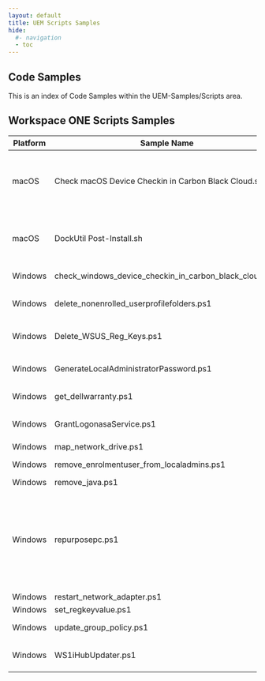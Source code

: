 ```yaml
---
layout: default
title: UEM Scripts Samples
hide:
  #- navigation
  - toc
---
```


## Code Samples

This is an index of Code Samples within the UEM-Samples/Scripts area.

## Workspace ONE Scripts Samples

| Platform | Sample Name | Summary | Link |
| --- | --- | --- | ---:|
| macOS | Check macOS Device Checkin in Carbon Black Cloud.sh | Check macOS Device Registered in Carbon Black Cloud as per https://community.carbonblack.com/t5/Knowledge-Base/Carbon-Black-Cloud-How-To-Check-DeviceID-On-Endpoint-macOS-3-5-x/ta-p/111757 | [Check macOS Device Checkin in Carbon Black Cloud.sh](https://github.com/euc-oss/euc-samples/tree/main/UEM-Samples/Scripts/macOS/Check%20macOS%20Device%20Checkin%20in%20Carbon%20Black%20Cloud.sh) |
| macOS | DockUtil Post-Install.sh | There are times where it would be useful to add icons to the users dock after installing a new application.   The following script can be added as a post-install script in order to call an open source utility script (dockutil) to add the item as desired. | [DockUtil Post-Install.sh](https://github.com/euc-oss/euc-samples/tree/main/UEM-Samples/Scripts/macOS/DockUtil%20Post-Install.sh) |
| Windows | check_windows_device_checkin_in_carbon_black_cloud.ps1 | Check Windows Device Checkin in Carbon Black Cloud | [check_windows_device_checkin_in_carbon_black_cloud.ps1](https://github.com/euc-oss/euc-samples/tree/main/UEM-Samples/Scripts/Windows/check_windows_device_checkin_in_carbon_black_cloud.ps1) |
| Windows | delete_nonenrolled_userprofilefolders.ps1 | Script to delete user profile folders not accessed for more than x month(s). Does NOT delete user profile folder of enrolled user as this breaks enrollment. | [delete_nonenrolled_userprofilefolders.ps1](https://github.com/euc-oss/euc-samples/tree/main/UEM-Samples/Scripts/Windows/delete_nonenrolled_userprofilefolders.ps1) |
| Windows | Delete_WSUS_Reg_Keys.ps1 | Deletes the SCCM WSUS registry keys that prevent a Windows 10 machine from using a modern managed Windows Update Profile. | [Delete_WSUS_Reg_Keys.ps1](https://github.com/euc-oss/euc-samples/tree/main/UEM-Samples/Scripts/Windows/Delete_WSUS_Reg_Keys.ps1) |
| Windows | GenerateLocalAdministratorPassword.ps1 | Generate a randomized strong password and set on the local Administrator account. Change the password length and user using the variables | [GenerateLocalAdministratorPassword.ps1](https://github.com/euc-oss/euc-samples/tree/main/UEM-Samples/Scripts/Windows/GenerateLocalAdministratorPassword.ps1) |
| Windows | get_dellwarranty.ps1 | This script gathers the Dell Warranty info on the current Dell device. | [get_dellwarranty.ps1](https://github.com/euc-oss/euc-samples/tree/main/UEM-Samples/Scripts/Windows/get_dellwarranty.ps1) |
| Windows | GrantLogonasaService.ps1 | This powershell script grants the Log on as a Service User Rights Assignment to the user specified by the $ServiceAccount param | [GrantLogonasaService.ps1](https://github.com/euc-oss/euc-samples/tree/main/UEM-Samples/Scripts/Windows/GrantLogonasaService.ps1) |
| Windows | map_network_drive.ps1 | Map a network drive | [map_network_drive.ps1](https://github.com/euc-oss/euc-samples/tree/main/UEM-Samples/Scripts/Windows/map_network_drive.ps1) |
| Windows | remove_enrolmentuser_from_localadmins.ps1 | Script to remove the enrolment user from local Administrators group | [remove_enrolmentuser_from_localadmins.ps1](https://github.com/euc-oss/euc-samples/tree/main/UEM-Samples/Scripts/Windows/remove_enrolmentuser_from_localadmins.ps1) |
| Windows | remove_java.ps1 | Delete all Java versions | [remove_java.ps1](https://github.com/euc-oss/euc-samples/tree/main/UEM-Samples/Scripts/Windows/remove_java.ps1) |
| Windows | repurposepc.ps1 | This powershell script Unenrols and then enrols a Windows 10+ device under a different user whilst preserving all WS1 UEM managed applications from being uninstalled upon unenrolment. Maintains Azure AD join status. Does not delete device records from Intune. Downloads AirwatchAgent.msi file to a C:\Recovery\OEM subfolder, creates a Scheduled Task and a script to be run by the Scheduled Task on next logon to repurpose a device to WS1 from one user to another. | [repurposepc.ps1](https://github.com/euc-oss/euc-samples/tree/main/UEM-Samples/Scripts/Windows/repurposepc.ps1) |
| Windows | restart_network_adapter.ps1 | This script restarts all network adapters | [restart_network_adapter.ps1](https://github.com/euc-oss/euc-samples/tree/main/UEM-Samples/Scripts/Windows/restart_network_adapter.ps1) |
| Windows | set_regkeyvalue.ps1 | Set Registry Key | [set_regkeyvalue.ps1](https://github.com/euc-oss/euc-samples/tree/main/UEM-Samples/Scripts/Windows/set_regkeyvalue.ps1) |
| Windows | update_group_policy.ps1 | Forces an Update of the Group Policy Objects applied to this device | [update_group_policy.ps1](https://github.com/euc-oss/euc-samples/tree/main/UEM-Samples/Scripts/Windows/update_group_policy.ps1) |
| Windows | WS1iHubUpdater.ps1 | Downloads and installs the latest Workspace ONE Intelligent Hub using C:\Program Files (x86)\Airwatch\AgentUI\AW.WinPC.Updater.exe | [WS1iHubUpdater.ps1](https://github.com/euc-oss/euc-samples/tree/main/UEM-Samples/Scripts/Windows/WS1iHubUpdater.ps1) |
